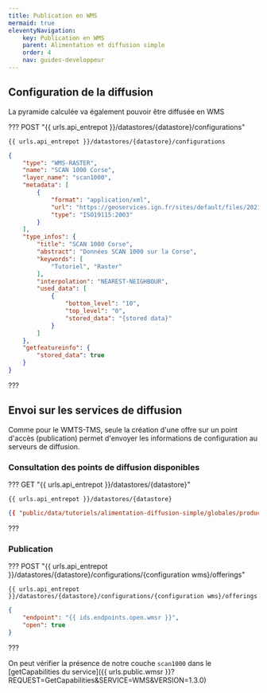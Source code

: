 ```yaml
---
title: Publication en WMS
mermaid: true
eleventyNavigation:
    key: Publication en WMS
    parent: Alimentation et diffusion simple
    order: 4
    nav: guides-developpeur
---
```


## Configuration de la diffusion

La pyramide calculée va également pouvoir être diffusée en WMS

??? POST "{{ urls.api_entrepot }}/datastores/{datastore}/configurations"

``` title="Contenu" 
{{ urls.api_entrepot }}/datastores/{datastore}/configurations
```

```json
{
    "type": "WMS-RASTER",
    "name": "SCAN 1000 Corse",
    "layer_name": "scan1000",
    "metadata": [
        {
            "format": "application/xml",
            "url": "https://geoservices.ign.fr/sites/default/files/2021-07/IGNF_SCAN1000r_2-1.xml",
            "type": "ISO19115:2003"
        }
    ],
    "type_infos": {
        "title": "SCAN 1000 Corse",
        "abstract": "Données SCAN 1000 sur la Corse",
        "keywords": [
            "Tutoriel", "Raster"
        ],
        "interpolation": "NEAREST-NEIGHBOUR",
        "used_data": [
            {
                "bottom_level": "10",
                "top_level": "0",
                "stored_data": "{stored data}"
            }
        ]
    },
    "getfeatureinfo": {
        "stored_data": true
    }
}
```
???
<br>

## Envoi sur les services de diffusion

Comme pour le WMTS-TMS, seule la création d'une offre sur un point d'accès (publication) permet d'envoyer les informations de configuration au serveurs de diffusion.

### Consultation des points de diffusion disponibles

??? GET "{{ urls.api_entrepot }}/datastores/{datastore}"

``` title="Contenu" 
{{ urls.api_entrepot }}/datastores/{datastore}
```

```json
{{ "public/data/tutoriels/alimentation-diffusion-simple/globales/production/endpoints.json" | readJSON | safe }}
```
???
<br>

### Publication

??? POST "{{ urls.api_entrepot }}/datastores/{datastore}/configurations/{configuration wms}/offerings"

``` title="Contenu" 
{{ urls.api_entrepot }}/datastores/{datastore}/configurations/{configuration wms}/offerings
```

```json
{
    "endpoint": "{{ ids.endpoints.open.wmsr }}",
    "open": true
}
```
???
<br>

On peut vérifier la présence de notre couche `scan1000` dans le [getCapabilities du service]({{ urls.public.wmsr }}?REQUEST=GetCapabilities&SERVICE=WMS&VERSION=1.3.0)
